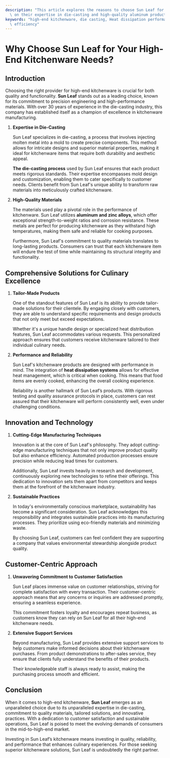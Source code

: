 ```yaml
---
description: "This article explores the reasons to choose Sun Leaf for high-end kitchenware, focusing\
  \ on their expertise in die-casting and high-quality aluminum products."
keywords: "high-end kitchenware, die casting, Heat dissipation performance, Heat dissipation\
  \ efficiency"
---
```

# Why Choose Sun Leaf for Your High-End Kitchenware Needs?

## Introduction

Choosing the right provider for high-end kitchenware is crucial for both quality and functionality. **Sun Leaf** stands out as a leading choice, known for its commitment to precision engineering and high-performance materials. With over 30 years of experience in the die-casting industry, this company has established itself as a champion of excellence in kitchenware manufacturing.

1. **Expertise in Die-Casting**

   Sun Leaf specializes in die-casting, a process that involves injecting molten metal into a mold to create precise components. This method allows for intricate designs and superior material properties, making it ideal for kitchenware items that require both durability and aesthetic appeal. 

   **The die-casting process** used by Sun Leaf ensures that each product meets rigorous standards. Their expertise encompasses mold design and customization, enabling them to cater specifically to customer needs. Clients benefit from Sun Leaf's unique ability to transform raw materials into meticulously crafted kitchenware.

2. **High-Quality Materials**

   The materials used play a pivotal role in the performance of kitchenware. Sun Leaf utilizes **aluminum and zinc alloys**, which offer exceptional strength-to-weight ratios and corrosion resistance. These metals are perfect for producing kitchenware as they withstand high temperatures, making them safe and reliable for cooking purposes.

   Furthermore, Sun Leaf's commitment to quality materials translates to long-lasting products. Consumers can trust that each kitchenware item will endure the test of time while maintaining its structural integrity and functionality.

## Comprehensive Solutions for Culinary Excellence

1. **Tailor-Made Products**

   One of the standout features of Sun Leaf is its ability to provide tailor-made solutions for their clientele. By engaging closely with customers, they are able to understand specific requirements and design products that not only meet but exceed expectations.

   Whether it's a unique handle design or specialized heat distribution features, Sun Leaf accommodates various requests. This personalized approach ensures that customers receive kitchenware tailored to their individual culinary needs.

2. **Performance and Reliability**

   Sun Leaf's kitchenware products are designed with performance in mind. The integration of **heat dissipation systems** allows for effective heat management, which is critical when cooking. This means that food items are evenly cooked, enhancing the overall cooking experience.

   Reliability is another hallmark of Sun Leaf’s products. With rigorous testing and quality assurance protocols in place, customers can rest assured that their kitchenware will perform consistently well, even under challenging conditions.

## Innovation and Technology

1. **Cutting-Edge Manufacturing Techniques**

   Innovation is at the core of Sun Leaf's philosophy. They adopt cutting-edge manufacturing techniques that not only improve product quality but also enhance efficiency. Automated production processes ensure precision while reducing lead times for customers.

   Additionally, Sun Leaf invests heavily in research and development, continuously exploring new technologies to refine their offerings. This dedication to innovation sets them apart from competitors and keeps them at the forefront of the kitchenware industry.

2. **Sustainable Practices**

   In today's environmentally conscious marketplace, sustainability has become a significant consideration. Sun Leaf acknowledges this responsibility and integrates sustainable practices into its manufacturing processes. They prioritize using eco-friendly materials and minimizing waste.

   By choosing Sun Leaf, customers can feel confident they are supporting a company that values environmental stewardship alongside product quality.

## Customer-Centric Approach

1. **Unwavering Commitment to Customer Satisfaction**

   Sun Leaf places immense value on customer relationships, striving for complete satisfaction with every transaction. Their customer-centric approach means that any concerns or inquiries are addressed promptly, ensuring a seamless experience.

   This commitment fosters loyalty and encourages repeat business, as customers know they can rely on Sun Leaf for all their high-end kitchenware needs. 

2. **Extensive Support Services**

   Beyond manufacturing, Sun Leaf provides extensive support services to help customers make informed decisions about their kitchenware purchases. From product demonstrations to after-sales service, they ensure that clients fully understand the benefits of their products.

   Their knowledgeable staff is always ready to assist, making the purchasing process smooth and efficient.

## Conclusion

When it comes to high-end kitchenware, **Sun Leaf** emerges as an unparalleled choice due to its unparalleled expertise in die-casting, commitment to quality materials, tailored solutions, and innovative practices. With a dedication to customer satisfaction and sustainable operations, Sun Leaf is poised to meet the evolving demands of consumers in the mid-to-high-end market.

Investing in Sun Leaf’s kitchenware means investing in quality, reliability, and performance that enhances culinary experiences. For those seeking superior kitchenware solutions, Sun Leaf is undoubtedly the right partner.
